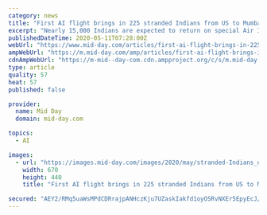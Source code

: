 ```yaml
---
category: news
title: "First AI flight brings in 225 stranded Indians from US to Mumbai"
excerpt: "Nearly 15,000 Indians are expected to return on special Air India flights from 12 countries in the coming days"
publishedDateTime: 2020-05-11T07:28:00Z
webUrl: "https://www.mid-day.com/articles/first-ai-flight-brings-in-225-stranded-indians-from-us-to-mumbai/22777242"
ampWebUrl: "https://m.mid-day.com/amp/articles/first-ai-flight-brings-in-225-stranded-indians-from-us-to-mumbai/22777242"
cdnAmpWebUrl: "https://m-mid--day-com.cdn.ampproject.org/c/s/m.mid-day.com/amp/articles/first-ai-flight-brings-in-225-stranded-indians-from-us-to-mumbai/22777242"
type: article
quality: 57
heat: 57
published: false

provider:
  name: Mid Day
  domain: mid-day.com

topics:
  - AI

images:
  - url: "https://images.mid-day.com/images/2020/may/stranded-Indians_d.jpg"
    width: 670
    height: 440
    title: "First AI flight brings in 225 stranded Indians from US to Mumbai"

secured: "AEY2/RMq5uaWsMPdCDRrajpANHczKju7UZaskIakfd1oyOSRvNXEr5EpyEcJ/tzdfyhp3CgcU3nJFj97ea6nlzqIrALKeUhzi7FM1vXWYgyRkW1aFRH38omKa3uSWxs/V/Ki9ThCRaaueeJrIgX+zR0c2s2/exyDNxWv8kkAj5cUGQfu++y/CgRWzZ9Wl90iaUKcCSURjjyzB2h0mNNmxWdKnSxnI5ujn4SWN6UmcfPKzDklNXZwEnvn1PbJ1KLM6m0sMMGWYonJXP0hO+btKx95S4hpnHeC1yK/JTS2+N1Nu7sn/RNZXqBjIqXUHrcP;Fd5YzuKzuN2NrdvFCoe7fQ=="
---
```


